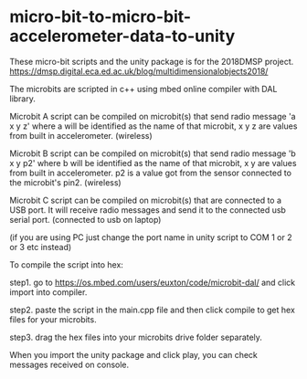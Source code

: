 # micro-bit-to-micro-bit-accelerometer-data-to-unity
These micro-bit scripts and the unity package is for the 2018DMSP project. 
https://dmsp.digital.eca.ed.ac.uk/blog/multidimensionalobjects2018/

The microbits are scripted in c++ using mbed online compiler with DAL library.

Microbit A script can be compiled on microbit(s) that send radio message 'a x y z' where a will be identified as the name of that microbit, x y z are values from built in accelerometer. (wireless)

Microbit B script can be compiled on microbit(s) that send radio message 'b x y p2' where b will be identified as the name of that microbit, x y are values from built in accelerometer. p2 is a value got from the sensor connected to the microbit's pin2. (wireless)

Microbit C script can be compiled on microbit(s) that are connected to a USB port. It will receive radio messages and send it to the connected usb serial port. (connected to usb on laptop)

(if you are using PC just change the port name in unity script to COM 1 or 2 or 3 etc instead)


To compile the script into hex:

step1. go to https://os.mbed.com/users/euxton/code/microbit-dal/ and click import into compiler.

step2. paste the script in the main.cpp file and then click compile to get hex files for your microbits.

step3. drag the hex files into your microbits drive folder separately.

When you import the unity package and click play, you can check messages received on console.


